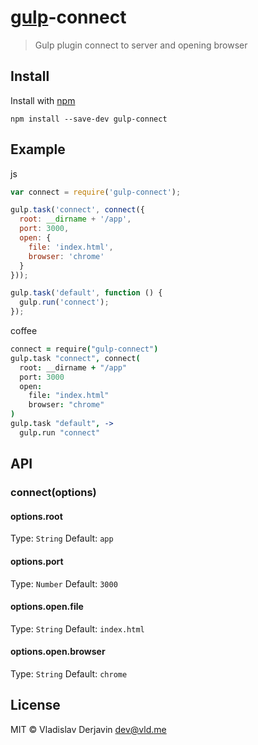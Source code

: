 # [gulp](https://github.com/wearefractal/gulp)-connect

> Gulp plugin connect to server and opening browser

## Install

Install with [npm](https://npmjs.org/package/gulp-mocha)

```
npm install --save-dev gulp-connect
```


## Example

js
```js
var connect = require('gulp-connect');

gulp.task('connect', connect({
  root: __dirname + '/app',
  port: 3000,
  open: {
    file: 'index.html',
    browser: 'chrome'
  }
}));

gulp.task('default', function () {
  gulp.run('connect');
});
```

coffee
```coffee
connect = require("gulp-connect")
gulp.task "connect", connect(
  root: __dirname + "/app"
  port: 3000
  open:
    file: "index.html"
    browser: "chrome"
)
gulp.task "default", ->
  gulp.run "connect"

```

## API

### connect(options)


#### options.root

Type: `String`
Default: `app`

#### options.port

Type: `Number`
Default: `3000`

#### options.open.file

Type: `String`
Default: `index.html`

#### options.open.browser

Type: `String`
Default: `chrome`


## License

MIT © Vladislav Derjavin <dev@vld.me>
